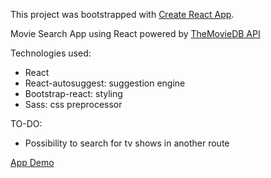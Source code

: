 This project was bootstrapped with [Create React App](https://github.com/facebookincubator/create-react-app).

Movie Search App using React powered by [TheMovieDB API](https://www.themoviedb.org/)

Technologies used:
- React
- React-autosuggest: suggestion engine
- Bootstrap-react: styling
- Sass: css preprocessor

TO-DO:
- Possibility to search for tv shows in another route

[App Demo](https://movie-search.now.sh/)
